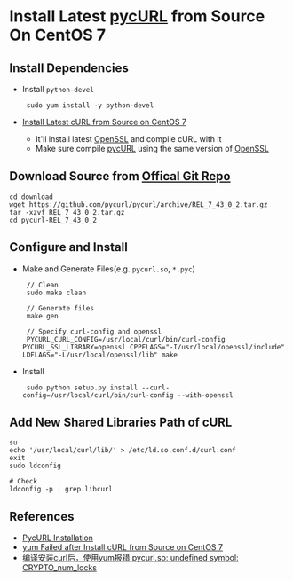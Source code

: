 # Install Latest [pycURL](http://pycurl.io/) from Source On CentOS 7

## Install Dependencies
* Install `python-devel`

       sudo yum install -y python-devel

* [Install Latest cURL from Source on CentOS 7](https://github.com/northbright/Notes/blob/master/curl/install-latest-curl-from-source-on-centos-7.md)
   * It'll install latest [OpenSSL](https://www.openssl.org/) and compile cURL with it
   * Make sure compile [pycURL](http://pycurl.io/)  using the same version of [OpenSSL](https://www.openssl.org/) 

## Download Source from [Offical Git Repo](https://github.com/pycurl/pycurl/releases)

    cd download
    wget https://github.com/pycurl/pycurl/archive/REL_7_43_0_2.tar.gz
    tar -xzvf REL_7_43_0_2.tar.gz
    cd pycurl-REL_7_43_0_2

## Configure and Install
* Make and Generate Files(e.g. `pycurl.so`, `*.pyc`)

       // Clean
       sudo make clean

       // Generate files
       make gen

       // Specify curl-config and openssl
       PYCURL_CURL_CONFIG=/usr/local/curl/bin/curl-config PYCURL_SSL_LIBRARY=openssl CPPFLAGS="-I/usr/local/openssl/include" LDFLAGS="-L/usr/local/openssl/lib" make

* Install
   
       sudo python setup.py install --curl-config=/usr/local/curl/bin/curl-config --with-openssl

## Add New Shared Libraries Path of cURL
 
    su
    echo '/usr/local/curl/lib/' > /etc/ld.so.conf.d/curl.conf
    exit
    sudo ldconfig
            
    # Check
    ldconfig -p | grep libcurl

## References
* [PycURL Installation](http://pycurl.io/docs/latest/install.html)
* [yum Failed after Install cURL from Source on CentOS 7](https://github.com/northbright/Notes/blob/master/Linux/CentOS/yum/yum-failed-after-install-curl-from-source-on-centos-7.md)
* [编译安装curl后，使用yum报错 pycurl.so: undefined symbol: CRYPTO_num_locks](https://xvcat.com/post/1429)
